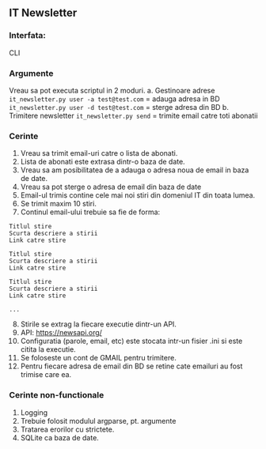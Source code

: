 ## IT Newsletter


### Interfata:
CLI


### Argumente
Vreau sa pot executa scriptul in 2 moduri.
    a. Gestinoare adrese
    `it_newsletter.py user -a test@test.com` = adauga adresa in BD
    `it_newsletter.py user -d test@test.com` = sterge adresa din BD
    b. Trimitere newsletter
    `it_newsletter.py send` = trimite email catre toti abonatii




### Cerinte

1. Vreau sa trimit email-uri catre o lista de abonati.
2. Lista de abonati este extrasa dintr-o baza de date.
3. Vreau sa am posibilitatea de a adauga o adresa noua de email in baza de date.
4. Vreau sa pot sterge o adresa de email din baza de date
5. Email-ul trimis contine cele mai noi stiri din domeniul IT din toata lumea.
6. Se trimit maxim 10 stiri.
7. Continul email-ului trebuie sa fie de forma:

```
Titlul stire
Scurta descriere a stirii
Link catre stire

Titlul stire
Scurta descriere a stirii
Link catre stire

Titlul stire
Scurta descriere a stirii
Link catre stire

...
```
8. Stirile se extrag la fiecare executie dintr-un API.
9. API: https://newsapi.org/
10. Configuratia (parole, email, etc) este stocata intr-un fisier .ini si este citita la executie.
11. Se foloseste un cont de GMAIL pentru trimitere.
12. Pentru fiecare adresa de email din BD se retine cate emailuri au fost trimise care ea.



### Cerinte non-functionale
1. Logging
2. Trebuie folosit modulul argparse, pt. argumente
3. Tratarea erorilor cu strictete.
4. SQLite ca baza de date.